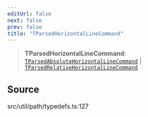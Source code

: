 ```yaml
---
editUrl: false
next: false
prev: false
title: "TParsedHorizontalLineCommand"
---
```


> **TParsedHorizontalLineCommand**: [`TParsedAbsoluteHorizontalLineCommand`](TParsedAbsoluteHorizontalLineCommand.md) \| [`TParsedRelativeHorizontalLineCommand`](TParsedRelativeHorizontalLineCommand.md)

## Source

src/util/path/typedefs.ts:127
